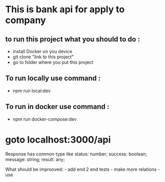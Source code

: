 # This is bank api for apply to company

## to run this project what you should to do :
- install Docker on you device
- git clone "link to this project"
- go to folder where you put this project

## To run locally use command : 
- npm run local:dev

## To run in docker use command :
- npm run docker-compose:dev

# goto localhost:3000/api

<p> Response has common type like 
  status: number;
  success: boolean;
  message: string;
  result: any;
  </p>

<p>
What should be improoved: 
- add end 2 end tests
- make more relations 
- use 
</p>

